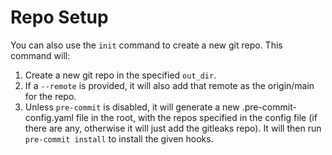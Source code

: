 # Repo Setup

You can also use the `init` command to create a new git repo. This command will:

1. Create a new git repo in the specified `out_dir`.
2. If a `--remote` is provided, it will also add that remote as the origin/main for the repo.
3. Unless `pre-commit` is disabled, it will generate a new .pre-commit-config.yaml file in the root, with the repos specified in the config file (if there are any, otherwise it will just add the gitleaks repo). It will then run `pre-commit install` to install the given hooks.
